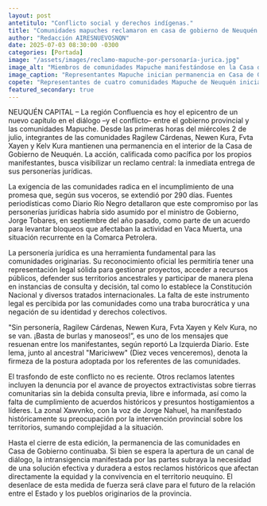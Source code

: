 ```yaml
---
layout: post
antetitulo: "Conflicto social y derechos indígenas."
title: "Comunidades mapuches reclamaron en casa de gobierno de Neuquén por personería jurídica."
author: "Redacción AIRESNUEVOSNQN"
date: 2025-07-03 08:30:00 -0300
categories: [Portada]
image: "/assets/images/reclamo-mapuche-por-personaría-jurica.jpg"
image_alt: "Miembros de comunidades Mapuche manifestándose en la Casa de Gobierno de Neuquén."
image_caption: "Representantes Mapuche inician permanencia en Casa de Gobierno por personería jurídica."
copete: "Representantes de cuatro comunidades Mapuche de Neuquén iniciaron el miércoles una 'permanencia' por tiempo indeterminado en la Casa de Gobierno de la capital provincial. La medida de fuerza busca la inmediata entrega de personerías jurídicas largamente prometidas y pone en el centro de la agenda la relación del Estado con los pueblos originarios."
featured_secondary: true
---
```


NEUQUÉN CAPITAL – La región Confluencia es hoy el epicentro de un nuevo capítulo en el diálogo –y el conflicto– entre el gobierno provincial y las comunidades Mapuche. Desde las primeras horas del miércoles 2 de julio, integrantes de las comunidades Ragilew Cárdenas, Newen Kura, Fvta Xayen y Kelv Kura mantienen una permanencia en el interior de la Casa de Gobierno de Neuquén. La acción, calificada como pacífica por los propios manifestantes, busca visibilizar un reclamo central: la inmediata entrega de sus personerías jurídicas.

La exigencia de las comunidades radica en el incumplimiento de una promesa que, según sus voceros, se extendió por 290 días. Fuentes periodísticas como Diario Río Negro detallaron que este compromiso por las personerías jurídicas habría sido asumido por el ministro de Gobierno, Jorge Tobares, en septiembre del año pasado, como parte de un acuerdo para levantar bloqueos que afectaban la actividad en Vaca Muerta, una situación recurrente en la Comarca Petrolera.

La personería jurídica es una herramienta fundamental para las comunidades originarias. Su reconocimiento oficial les permitiría tener una representación legal sólida para gestionar proyectos, acceder a recursos públicos, defender sus territorios ancestrales y participar de manera plena en instancias de consulta y decisión, tal como lo establece la Constitución Nacional y diversos tratados internacionales. La falta de este instrumento legal es percibida por las comunidades como una traba burocrática y una negación de su identidad y derechos colectivos.

"Sin personería, Ragilew Cárdenas, Newen Kura, Fvta Xayen y Kelv Kura, no se van. ¡Basta de burlas y manoseos!”, es uno de los mensajes que resuenan entre los manifestantes, según reportó La Izquierda Diario. Este lema, junto al ancestral "Mariciwew" (Diez veces venceremos), denota la firmeza de la postura adoptada por los referentes de las comunidades.

El trasfondo de este conflicto no es reciente. Otros reclamos latentes incluyen la denuncia por el avance de proyectos extractivistas sobre tierras comunitarias sin la debida consulta previa, libre e informada, así como la falta de cumplimiento de acuerdos históricos y presuntos hostigamientos a líderes. La zonal Xawvnko, con la voz de Jorge Nahuel, ha manifestado históricamente su preocupación por la intervención provincial sobre los territorios, sumando complejidad a la situación.

Hasta el cierre de esta edición, la permanencia de las comunidades en Casa de Gobierno continuaba. Si bien se espera la apertura de un canal de diálogo, la intransigencia manifestada por las partes subraya la necesidad de una solución efectiva y duradera a estos reclamos históricos que afectan directamente la equidad y la convivencia en el territorio neuquino. El desenlace de esta medida de fuerza será clave para el futuro de la relación entre el Estado y los pueblos originarios de la provincia.